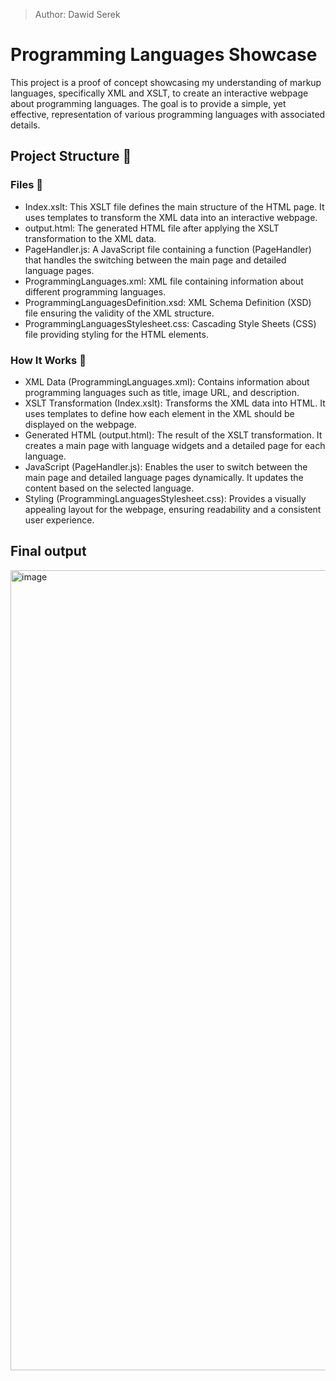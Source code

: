 > Author: Dawid Serek

# Programming Languages Showcase

This project is a proof of concept showcasing my understanding of markup languages, specifically XML and XSLT, to create an interactive webpage about programming languages. The goal is to provide a simple, yet effective, representation of various programming languages with associated details.

## Project Structure 🧱

### Files 📁
* Index.xslt: This XSLT file defines the main structure of the HTML page. It uses templates to transform the XML data into an interactive webpage.
* output.html: The generated HTML file after applying the XSLT transformation to the XML data.
* PageHandler.js: A JavaScript file containing a function (PageHandler) that handles the switching between the main page and detailed language pages.
* ProgrammingLanguages.xml: XML file containing information about different programming languages.
* ProgrammingLanguagesDefinition.xsd: XML Schema Definition (XSD) file ensuring the validity of the XML structure.
* ProgrammingLanguagesStylesheet.css: Cascading Style Sheets (CSS) file providing styling for the HTML elements.

### How It Works 🤔

* XML Data (ProgrammingLanguages.xml): Contains information about programming languages such as title, image URL, and description.
* XSLT Transformation (Index.xslt): Transforms the XML data into HTML. It uses templates to define how each element in the XML should be displayed on the webpage.
* Generated HTML (output.html): The result of the XSLT transformation. It creates a main page with language widgets and a detailed page for each language.
* JavaScript (PageHandler.js): Enables the user to switch between the main page and detailed language pages dynamically. It updates the content based on the selected language.
* Styling (ProgrammingLanguagesStylesheet.css): Provides a visually appealing layout for the webpage, ensuring readability and a consistent user experience.

## Final output

<img width="1280" alt="image" src="https://github.com/DawidSerek/XML/assets/38727547/04c560f1-2d59-425d-be7b-3bce74e420b0">

